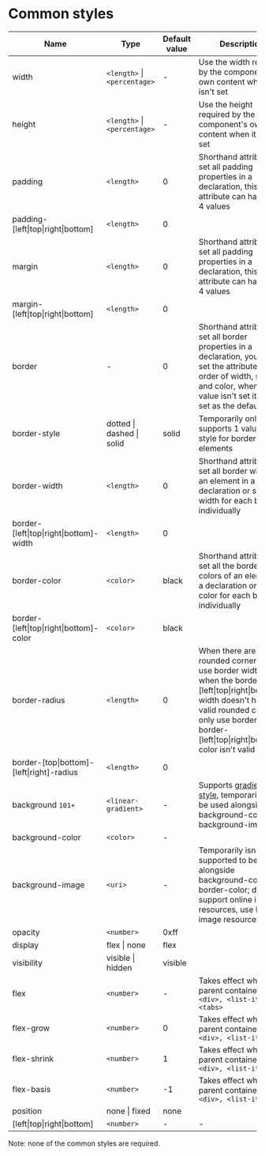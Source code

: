 # Common styles

| Name                                     | Type                      | Default value | Description                              |
| ---------------------------------------- | ------------------------- | ------------- | ---------------------------------------- |
| width                                    | `<length>` &#124; `<percentage>` | -             | Use the width required by the component's own content when it isn't set |
| height                                   | `<length>` &#124; `<percentage>` | -             | Use the height required by the component's own content when it isn't set |
| padding                                  | `<length>`                | 0             | Shorthand attributes, set all padding properties in a declaration, this attribute can have 1 to 4 values |
| padding-[left&#124;top&#124;right&#124;bottom]       | `<length>`                | 0             |                                          |
| margin                                   | `<length>`                | 0             | Shorthand attribute, set all padding properties in a declaration, this attribute can have 1 to 4 values |
| margin-[left&#124;top&#124;right&#124;bottom]        | `<length>`                | 0             |                                          |
| border                                   | -                         | 0             | Shorthand attribute, set all border properties in a declaration, you can set the attributes in the order of width, style and color, when the value isn't set it will be set as the default value |
| border-style                             | dotted &#124; dashed &#124; solid | solid         | Temporarily only supports 1 value, set style for borders of all elements |
| border-width                             | `<length>`                | 0             | Shorthand attribute, set all border widths of an element in a declaration or set a width for each border individually |
| border-[left&#124;top&#124;right&#124;bottom]-width  | `<length>`                | 0             |                                          |
| border-color                             | `<color>`                 | black         | Shorthand attribute, set all the border colors of an element in a declaration or set the color for each border individually |
| border-[left&#124;top&#124;right&#124;bottom]-color  | `<color>`                 | black         |                                          |
| border-radius                            | `<length>`                | 0             | When there are rounded corners, only use border width, when the border-[left&#124;top&#124;right&#124;bottom]-width doesn't have valid rounded corners, only use border-color, border-[left&#124;top&#124;right&#124;bottom]-color isn't valid |
| border-[top&#124;bottom]-[left&#124;right]-radius | `<length>`                | 0             |                                          |
| background `101+`                        | `<linear-gradient>`       | -             | Supports [gradient style](gradient-styles.md), temporarily can't be used alongside background-color and background-image |
| background-color                         | `<color>`                 | -             |                                          |
| background-image                         | `<uri>`                   | -             | Temporarily isn't supported to be used alongside background-color and border-color; doesn't support online image resources, use local image resources |
| opacity                                  | `<number>`                | 0xff          |                                          |
| display                                  | flex &#124; none              | flex          |                                          |
| visibility                               | visible &#124; hidden         | visible       |                                          |
| flex                                     | `<number>`                | -             | Takes effect when the parent container is `<div>, <list-item>, <tabs>` |
| flex-grow                                | `<number>`                | 0             | Takes effect when the parent container is `<div>, <list-item>` |
| flex-shrink                              | `<number>`                | 1             | Takes effect when the parent container is `<div>, <list-item>` |
| flex-basis                               | `<number>`                | -1            | Takes effect when the parent container is `<div>, <list-item>` |
| position                                 | none &#124; fixed             | none          |                                          |
| [left&#124;top&#124;right&#124;bottom]               | `<number>`                | -             | -                                         |

Note: none of the common styles are required.

